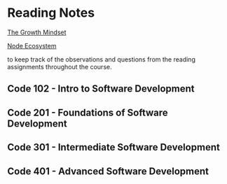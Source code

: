 # Reading Notes

[The Growth Mindset](./readme2.md)

[Node Ecosystem](./README3Node.md)

to keep track of the observations and questions from the reading assignments throughout the course.


## Code 102 - Intro to Software Development


## Code 201 - Foundations of Software Development


## Code 301 - Intermediate Software Development


## Code 401 - Advanced Software Development
